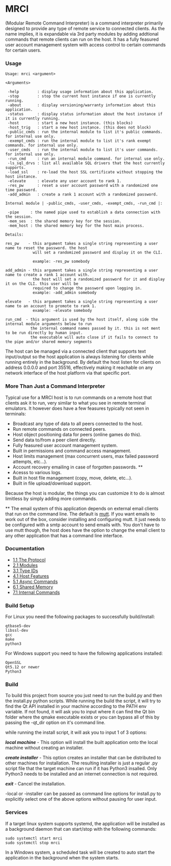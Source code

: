 # MRCI #

(Modular Remote Command Interpreter) is a command interpreter primarily designed to provide any type of remote service to connected clients. As the name implies, it is expandable via 3rd party modules by adding addtional commands that remote clients can run on the host. It has a fully feasured user account management system with access control to certain commands for certain users.

### Usage ###

```
Usage: mrci <argument>

<Arguments>

 -help        : display usage information about this application.
 -stop        : stop the current host instance if one is currently running.
 -about       : display versioning/warranty information about this application.
 -status      : display status information about the host instance if it is currently running.
 -host        : start a new host instance. (this blocks)
 -host_trig   : start a new host instance. (this does not block)
 -public_cmds : run the internal module to list it's public commands. for internal use only.
 -exempt_cmds : run the internal module to list it's rank exempt commands. for internal use only.
 -user_cmds   : run the internal module to list it's user commands. for internal use only.
 -run_cmd     : run an internal module command. for internal use only.
 -ls_sql_drvs : list all available SQL drivers that the host currently supports.
 -load_ssl    : re-load the host SSL certificate without stopping the host instance.
 -elevate     : elevate any user account to rank 1.
 -res_pw      : reset a user account password with a randomized one time password.
 -add_admin   : create a rank 1 account with a randomized password.

Internal module | -public_cmds, -user_cmds, -exempt_cmds, -run_cmd |:

 -pipe     : the named pipe used to establish a data connection with the session.
 -mem_ses  : the shared memory key for the session.
 -mem_host : the shared memory key for the host main process.

Details:

res_pw    - this argument takes a single string representing a user name to reset the password. the host
            will set a randomized password and display it on the CLI.

            example: -res_pw somebody

add_admin - this argument takes a single string representing a user name to create a rank 1 account with.
            the host will set a randomized password for it and display it on the CLI. this user will be
            required to change the password upon logging in.
            example: -add_admin somebody

elevate   - this argument takes a single string representing a user name to an account to promote to rank 1.
            example: -elevate somebody

run_cmd  - this argument is used by the host itself, along side the internal module arguments below to run
           the internal command names passed by it. this is not ment to be run directly by human input.
           the executable will auto close if it fails to connect to the pipe and/or shared memory segments
```
 
The host can be managed via a connected client that supports text input/output so the host application is always listening for clients while running entirely in the background. By default the host listen for clients on address 0.0.0.0 and port 35516, effectively making it reachable on any network interface of the host platform via that specific port.

### More Than Just a Command Interpreter ###

Typical use for a MRCI host is to run commands on a remote host that clients ask it to run, very similar to what you see in remote terminal emulators. It however does have a few feasures typically not seen in terminals:

* Broadcast any type of data to all peers connected to the host.
* Run remote commands on connected peers.
* Host object positioning data for peers (online games do this).
* Send data to/from a peer client directly.
* Fully feasured user account management system.
* Built in permissions and command access management.
* Host limits management (max concurrent users, max failed password attempts, etc...).
* Account recovery emailing in case of forgotten passwords. **
* Acesss to various logs.
* Built in host file management (copy, move, delete, etc...).
* Built in file upload/download support.

Because the host is modular, the things you can customize it to do is almost limitless by simply adding more commands.

** The email system of this application depends on external email clients that run on the command line. The default is [mutt](http://www.mutt.org/). If you want emails to work out of the box, consider installing and configuring mutt. It just needs to be configured with a smtp account to send emails with. You don't have to use mutt though, the host does have the option to change the email client to any other application that has a command line interface.

### Documentation ###

* [1.1 The Protocol](protocol.md)
* [2.1 Modules](modules.md)
* [3.1 Type IDs](type_ids.md)
* [4.1 Host Features](host_features.md)
* [5.1 Async Commands](async.md)
* [6.1 Shared Memory](shared_data.md)
* [7.1 Internal Commands](intern_commands.md)

### Build Setup ###

For Linux you need the following packages to successfully build/install:
```
qtbase5-dev
libssl-dev
gcc
make
python3
```

For Windows support you need to have the following applications installed:
```
OpenSSL
Qt5.12 or newer
Python3
```

### Build ###

To build this project from source you just need to run the build.py and then the install.py python scripts. While running the build the script, it will try to find the Qt API installed in your machine according to the PATH env variable. If not found, it will ask you to input where it can find the Qt bin folder where the qmake executable exists or you can bypass all of this by passing the -qt_dir option on it's command line.

while running the install script, it will ask you to input 1 of 3 options:

***local machine*** - This option will install the built application onto the local machine without creating an installer.

***create installer*** - This option creates an installer that can be distributed to other machines for installation. The resulting installer is just a regular .py script file that the target machine can run if it has Python3 insalled. Only Python3 needs to be installed and an internet connection is not required.

***exit*** - Cancel the installation.

-local or -installer can be passed as command line options for install.py to explicitly select one of the above options without pausing for user input.

### Services ###

If a target linux system supports systemd, the application will be installed as a background daemon that can start/stop with the following commands:
```
sudo systemctl start mrci
sudo systemctl stop mrci
```

In a Windows system, a scheduled task will be created to auto start the application in the background when the system starts. 
